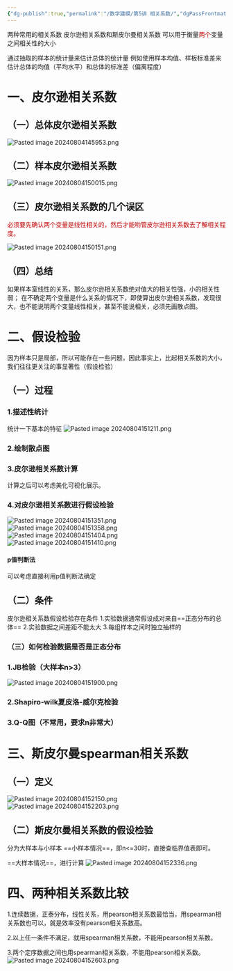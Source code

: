 ```yaml
---
{"dg-publish":true,"permalink":"/数学建模/第5讲 相关系数/","dgPassFrontmatter":true,"created":"2024-08-04T14:57:10.002+08:00","updated":"2024-10-03T23:19:04.399+08:00"}
---
```


两种常用的相关系数
皮尔逊相关系数和斯皮尔曼相关系数
可以用于衡量<font color="#c00000">两个</font>变量之间相关性的大小

通过抽取的样本的统计量来估计总体的统计量
例如使用样本均值、样板标准差来估计总体的均值（平均水平）和总体的标准差（偏离程度）

# 一、皮尔逊相关系数
## （一）总体皮尔逊相关系数
![Pasted image 20240804145953.png](/img/user/Pasted%20image%2020240804145953.png)

## （二）样本皮尔逊相关系数
![Pasted image 20240804150015.png](/img/user/Pasted%20image%2020240804150015.png)

## （三）皮尔逊相关系数的几个误区
<font color="#c00000">必须要先确认两个变量是线性相关的，然后才能哟管皮尔逊相关系数去了解相关程度。</font>

![Pasted image 20240804150151.png](/img/user/Pasted%20image%2020240804150151.png)

## （四）总结
如果样本室线性的关系，那么皮尔逊相关系数绝对值大的相关性强，小的相关性弱；
在不确定两个变量是什么关系的情况下，即使算出皮尔逊相关系数，发现很大，也不能说明两个变量线性相关，甚至不能说相关，必须先画散点图。

# 二、假设检验
因为样本只是局部，所以可能存在一些问题，因此事实上，比起相关系数的大小，我们往往更关注的事显著性（假设检验）

## （一）过程
### 1.描述性统计
统计一下基本的特征
![Pasted image 20240804151211.png](/img/user/Pasted%20image%2020240804151211.png)

### 2.绘制散点图
### 3.皮尔逊相关系数计算
计算之后可以考虑美化可视化展示。

### 4.对皮尔逊相关系数进行假设检验
![Pasted image 20240804151351.png](/img/user/Pasted%20image%2020240804151351.png)
![Pasted image 20240804151358.png](/img/user/Pasted%20image%2020240804151358.png)
![Pasted image 20240804151404.png](/img/user/Pasted%20image%2020240804151404.png)
![Pasted image 20240804151410.png](/img/user/Pasted%20image%2020240804151410.png)
#### p值判断法
可以考虑直接利用p值判断法确定

## （二）条件
皮尔逊相关系数假设检验存在条件
1.实验数据通常假设成对来自==正态分布的总体==
2.实验数据之间差距不能太大
3.每组样本之间时独立抽样的

### （三）如何检验数据是否是正态分布
### 1.JB检验（大样本n>3）
![Pasted image 20240804151900.png](/img/user/Pasted%20image%2020240804151900.png)

### 2.Shapiro-wilk夏皮洛-威尔克检验

### 3.Q-Q图（不常用，要求n非常大）

# 三、斯皮尔曼spearman相关系数
## （一）定义
![Pasted image 20240804152150.png](/img/user/Pasted%20image%2020240804152150.png)
![Pasted image 20240804152203.png](/img/user/Pasted%20image%2020240804152203.png)

## （二）斯皮尔曼相关系数的假设检验
分为大样本与小样本
==小样本情况==，即n<=30时，直接查临界值表即可。

==大样本情况==，进行计算
![Pasted image 20240804152336.png](/img/user/Pasted%20image%2020240804152336.png)

# 四、两种相关系数比较
1.连续数据，正泰分布，线性关系，用pearson相关系数最恰当，用spearman相关系数也可以，就是效率没有pearson相关系数高。

2.以上任一条件不满足，就用spearman相关系数，不能用pearson相关系数。

3.两个定序数据之间也用spearman相关系数，不能用pearson相关系数。
![Pasted image 20240804152603.png](/img/user/Pasted%20image%2020240804152603.png)







